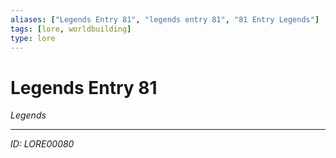 ```yaml
---
aliases: ["Legends Entry 81", "legends entry 81", "81 Entry Legends"]
tags: [lore, worldbuilding]
type: lore
---
```


# Legends Entry 81

*Legends*

---
*ID: LORE00080*